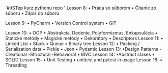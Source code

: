 '#ItSTep kurz pythonu repo ' 
Lesson 8:   • Práca so súborom
            • Čítanie zo súboru
            • Zápis do súboru

Lesson 9:   • PyCharm
            • Version Control system
            • GIT

Lesson 10:   • OOP 
            • Abstrakcia, Dedenie, Polyformizmus, Enkapsulácia 
            • Statické metódy 
            • Magické metódy 
            • Dekorátory 
            • Descriptors
Lesson 11:  • Linked List
            • Stack
            • Queue
            • Binary tree
Lesson 12:  • Packing / Serialization data
            • Pickle
            • Json
            • Pydantic
Lesson 13: •Design Patterns 
            -Creational
            -Structural
            -Behavioral
            • MVC
Lesson 14:  •Abstract clases
            • SOLID
Lesson 15:  • Unit Testing 
            • unittest and pytest in usage
Lesson 16:  • Threading